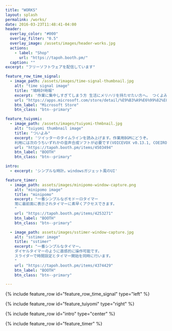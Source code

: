 ```yaml
---
title: "WORKS"
layout: splash
permalink: /works/
date: 2016-03-23T11:48:41-04:00
header:
  overlay_color: "#000"
  overlay_filter: "0.5"
  overlay_image: /assets/images/header-works.jpg
  actions:
    - label: "Shop"
      url: "https://tapoh.booth.pm/"
  caption: ""
excerpt: "フリーソフトウェアを配信しています"

feature_row_time_signal:
  - image_path: /assets/images/time-signal-thumbnail.jpg
    alt: "time signal image"
    title: "鳩時計時報"
    excerpt: '作業に集中しすぎてしまう方 生活にメリハリを持たせたい方へ。 つくよみちゃんたちが読み上げるシンプルな時報アプリ。 一時間ごとに時間を読み上げます。 声は選択することが可能です。'
    url: "https://apps.microsoft.com/store/detail/%E9%B3%A9%E6%99%82%E8%A8%88%E6%99%82%E5%A0%B1/XPFNZ9XWM970FJ?ocid=pdpshare"
    btn_label: "Microsoft Store"
    btn_class: "btn--primary"

feature_tuiyomi:
  - image_path: /assets/images/tuiyomi-thmbnail.jpg
    alt: "tuiyomi thumbnail image"
    title: "ついよみ"
    excerpt: 'ツイッターのタイムラインを読み上げます。作業用BGMにどうぞ。
    利用には次のうちいずれかの音声合成ソフトが必要です(VOICEVOX v0.13.1, COEIROINK v1.6.0, LMROID v1.3, SHAREVOX v0.1.7, ITVOICE v1.0.1)'
    url: "https://tapoh.booth.pm/items/4503494"
    btn_label: "BOOTH"
    btn_class: "btn--primary"

intro: 
  - excerpt: 'シンプルな時計。windowsガジェット風のUI'

feature_timer:
  - image_path: assets/images/minipomo-window-capture.png
    alt: "minipomo image"
    title: "minipomo"
    excerpt: "一番シンプルなポモドーロタイマー
    常に最前面に表示されタイマーに素早くアクセスできます。
    "
    url: "https://tapoh.booth.pm/items/4253271"
    btn_label: "BOOTH"
    btn_class: "btn--primary"

  - image_path: assets/images/sstimer-window-capture.jpg
    alt: "sstimer image"
    title: "sstimer"
    excerpt: "一番シンプルなタイマー。
    ダイヤルタイマーのように直感的に操作可能です。
    スライダーで時間設定とタイマー開始を同時に行います。
    "
    url: "https://tapoh.booth.pm/items/4374429"
    btn_label: "BOOTH"
    btn_class: "btn--primary"

---
```


{% include feature_row id="feature_row_time_signal" type="left" %}

{% include feature_row id="feature_tuiyomi" type="right" %}

{% include feature_row id="intro" type="center" %}

{% include feature_row id="feature_timer" %}
